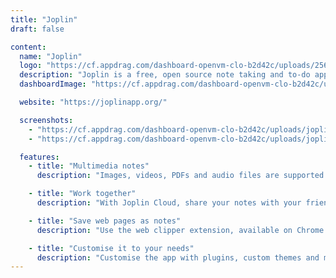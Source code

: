 ```yaml
---
title: "Joplin"
draft: false

content:
  name: "Joplin"
  logo: "https://cf.appdrag.com/dashboard-openvm-clo-b2d42c/uploads/256x256-UaCB.png"
  description: "Joplin is a free, open source note taking and to-do application, which can handle a large number of notes organised into notebooks. The notes are searchable, can be copied, tagged and modified either from the applications directly or from your own text editor. The notes are in Markdown format."
  dashboardImage: "https://cf.appdrag.com/dashboard-openvm-clo-b2d42c/uploads/joplin-g3xfx-u83-NSwB.png"

  website: "https://joplinapp.org/"

  screenshots:
    - "https://cf.appdrag.com/dashboard-openvm-clo-b2d42c/uploads/joplin-g3xfx-u83-NSwB.png"
    - "https://cf.appdrag.com/dashboard-openvm-clo-b2d42c/uploads/joplin-g3xfx-u83-d6Ry.png"

  features:
    - title: "Multimedia notes"
      description: "Images, videos, PDFs and audio files are supported. Create math expressions and diagrams directly from the app. Take photos with the mobile app and save them to a note."

    - title: "Work together"
      description: "With Joplin Cloud, share your notes with your friends, family or colleagues and collaborate on them. You can also publish a note to the internet and share the URL with others."

    - title: "Save web pages as notes"
      description: "Use the web clipper extension, available on Chrome and Firefox, to save web pages or take screenshots as notes."

    - title: "Customise it to your needs"
      description: "Customise the app with plugins, custom themes and multiple text editors (Rich Text or Markdown). Or create your own scripts and plugins using the Extension API."
---
```

